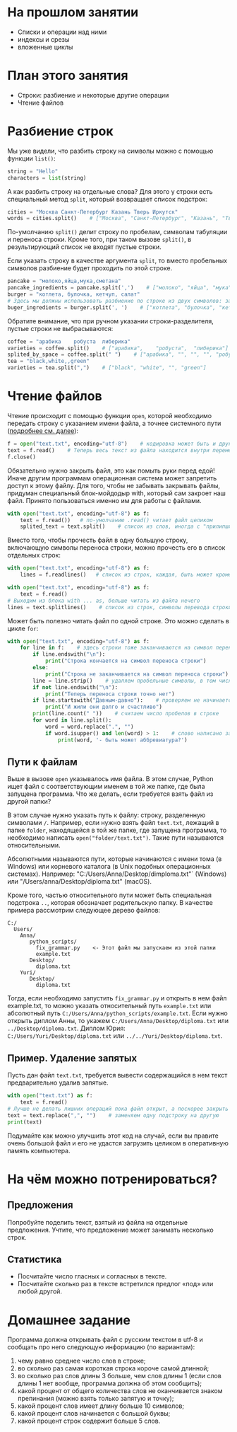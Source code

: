 # На прошлом занятии
* Списки и операции над ними
* индексы и срезы
* вложенные циклы

# План этого занятия
* Строки: разбиение и некоторые другие операции
* Чтение файлов

# Разбиение строк

Мы уже видели, что разбить строку на символы можно с помощью функции `list()`:

```python
string = "Hello"
characters = list(string)
```

А как разбить строку на отдельные слова? Для этого у строки есть специальный метод `split`, который возвращает список подстрок:

```python
cities = "Москва Санкт-Петербург Казань Тверь Иркутск"
words = cities.split()    # ["Москва", "Санкт-Петербург", "Казань", "Тверь", "Иркутск"]
```

По-умолчанию `split()` делит строку по пробелам, символам табуляции и переноса строки. Кроме того, при таком вызове `split()`, в результирующий список не входят пустые строки.

Если указать строку в качестве аргумента `split`, то вместо пробельных символов разбиение будет проходить по этой строке.

```python
pancake = "молоко,яйца,мука,сметана"
pancake_ingredients = pancake.split(',')    # ["молоко", "яйца", "мука", "сметана"]
burger = "котлета, булочка, кетчуп, салат"
# Здесь мы должны использовать разбиение по строке из двух символов: запятой и пробелу, чтобы в начале полученных строк не осталось пробелов:
buger_ingredients = burger.split(', ')    # ["котлета", "булочка", "кетчуп", "салат"]
```

Обратите внимание, что при ручном указании строки-разделителя, пустые строки не выбрасываются:

```python
coffee = "арабика    робуста  либерика"
varieties = coffee.split()    # ["арабика",    "робуста",  "либерика"]
splited_by_space = coffee.split(" ")    # ["арабика", "", "", "", "робуста", "", "либерика"]
tea = "black,white,,green"
varieties = tea.split(",")    # ["black", "white", "", "green"]
```

# Чтение файлов

Чтение происходит с помощью функции `open`, которой необходимо передать строку с указанием имени файла, а точнее системного пути ([подробнее см. далее](#Пути-к-файлам)):

```python
f = open("text.txt", encoding="utf-8")    # кодировка может быть и другой, но с UTF-8 работать приятнее
text = f.read()    # Теперь весь текст из файла находится внутри переменной text
f.close()
```

Обязательно нужно закрыть файл, это как помыть руки перед едой! Иначе другим программам операционная система может запретить доступ к этому файлу. Для того, чтобы не забывать закрывать файлы, придуман специальный блок-мойдодыр with, который сам закроет наш файл. Принято пользоваться именно им для работы с файлами.

```python
with open("text.txt", encoding="utf-8") as f:
    text = f.read())   # по-умолчанию .read() читает файл целиком
    splited_text = text.split()    # список из слов, иногда с "прилипшими" знаками препинания
```

Вместо того, чтобы прочесть файл в одну большую строку, включающую символы переноса строки, можно прочесть его в список отдельных строк:

```python
with open("text.txt", encoding="utf-8") as f:
    lines = f.readlines()   # список из строк, каждая, быть может кроме последней, заканчивается символом переноса строки

with open("text.txt", encoding="utf-8") as f:
    text = f.read()
# Выходим из блока with ... as, больше читать из файла нечего
lines = text.splitlines()    # список из строк, символы перевода строки отброшены
```

Может быть полезно читать файл по одной строке. Это можно сделать в цикле `for`:

```python
with open("text.txt", encoding="utf-8") as f:
    for line in f:    # здесь строки тоже заканчиваются на символ переноса строки
        if line.endswith("\n"):
            print("Строка кончается на символ переноса строки")
        else:
            print("Строка не заканчивается на символ переноса строки")
        line = line.strip()    # удаляем пробельные символы, в том числе перенос строки, сначала и сконца строки
        if not line.endswith("\n"):
            print("Теперь переноса строки точно нет")
        if line.startswith("Давным-давно"):    # проверяем не начинается ли строка с данной строки
            print("И жили они долго и счастливо")
        print(line.count(" "))    # считаем число пробелов в строке
        for word in line.split():
            word = word.replace(".", "")
            if word.isupper() and len(word) > 1:    # слово написано заглавными буквами, .islower() - наоборот
                print(word, '- быть может аббревиатура?')
```

## Пути к файлам

Выше в вызове `open` указывалось имя файла. В этом случае, Python ищет файл с соответствующим именем в той же папке, где была запущена программа. Что же делать, если требуется взять файл из другой папки?

В этом случае нужно указать путь к файлу: строку, разделенную символами `/`. Например, если нужно взять файл `text.txt`, лежащий в папке `folder`, находящейся в той же папке, где запущена программа, то необходимо написать `open("folder/text.txt")`. Такие пути называются относительными.

Абсолютными называются пути, которые начинаются с имени тома (в Windows) или корневого каталога (в Unix подобных операционных системах). Например: "C:/Users/Anna/Desktop/dimploma.txt"` (Windows) или "/Users/anna/Desktop/diploma.txt" (macOS).

Кроме того, частью относительного пути может быть специальная подстрока `..`, которая обозначает родительскую папку. В качестве примера рассмотрим следующее дерево файлов:

```
C:/
  Users/
    Anna/
       python_scripts/
         fix_grammar.py    <- Этот файл мы запускаем из этой папки
         example.txt
       Desktop/
         diploma.txt
    Yuri/
       Desktop/
         diploma.txt
```

Тогда, если необходимо запустить `fix_grammar.py` и открыть в нем файл example.txt, то можно указать относительный путь `example.txt` или абсолютный путь `C:/Users/Anna/python_scripts/example.txt`. Если нужно открыть диплом Анны, то укажем `C:/Users/Anna/Desktop/diploma.txt` или `../Desktop/diploma.txt`. Диплом Юрия: `C:/Users/Yuri/Desktop/diploma.txt` или `../../Yuri/Desktop/diploma.txt`.

 
## Пример. Удаление запятых

Пусть дан файл `text.txt`, требуется вывести содержащийся в нем текст предварительно удалив запятые.

```python
with open("text.txt") as f:
    text = f.read()
# Лучше не делать лишних операций пока файл открыт, а поскорее закрыть его
text = text.replace(",", "")    # заменяем одну подстроку на другую
print(text)
```

Подумайте как можно улучшить этот код на случай, если вы правите очень большой файл и его не удастся загрузить целиком в оперативную память компьютера.

# На чём можно потренироваться?

## Предложения
Попробуйте поделить текст, взятый из файла на отдельные предложения. Учтите, что предложение может занимать несколько строк.

## Статистика
* Посчитайте число гласных и согласных в тексте.
* Посчитайте сколько раз в тексте встретился предлог «под» или любой другой.

# Домашнее задание

Программа должна открывать файл с русским текстом в utf-8 и сообщать про него следующую информацию (по вариантам):
1. чему равно среднее число слов в строке;
2. во сколько раз самая короткая строка короче самой длинной;
3. во сколько раз слов длины 3 больше, чем слов длины 1 (если слов длины 1 нет вообще, программа должна об этом сообщить);
4. какой процент от общего количества слов не оканчивается знаком препинания (можно взять только запятую и точку);
5. какой процент слов имеет длину больше 10 символов;
6. какой процент слов начинается с большой буквы;
7. какой процент строк содержит больше 5 слов.